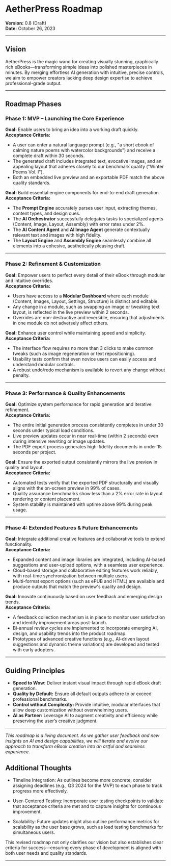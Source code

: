 # AetherPress Roadmap

**Version:** 0.8 (Draft)  
**Date:** October 26, 2023

---

## Vision

AetherPress is the magic wand for creating visually stunning, graphically rich eBooks—transforming simple ideas into polished masterpieces in minutes. By merging effortless AI generation with intuitive, precise controls, we aim to empower creators lacking deep design expertise to achieve professional-grade output.

---

## Roadmap Phases

### Phase 1: MVP – Launching the Core Experience

**Goal:** Enable users to bring an idea into a working draft quickly.  
**Acceptance Criteria:**  
- A user can enter a natural language prompt (e.g., "a short ebook of calming nature poems with watercolor backgrounds") and receive a complete draft within 30 seconds.  
- The generated draft includes integrated text, evocative images, and an appealing layout that adheres closely to our benchmark quality ("Winter Poems Vol. I").  
- Both an embedded live preview and an exportable PDF match the above quality standards.

**Goal:** Build essential engine components for end-to-end draft generation.  
**Acceptance Criteria:**  
- The **Prompt Engine** accurately parses user input, extracting themes, content types, and design cues.  
- The **AI Orchestrator** successfully delegates tasks to specialized agents (Content, Image, Layout, Assembly) with error rates under 2%.  
- The **AI Content Agent** and **AI Image Agent** generate contextually relevant text and images with high fidelity.  
- The **Layout Engine** and **Assembly Engine** seamlessly combine all elements into a cohesive, aesthetically pleasing draft.

---



### Phase 2: Refinement & Customization

**Goal:** Empower users to perfect every detail of their eBook through modular and intuitive overrides.  
**Acceptance Criteria:**  
- Users have access to a **Modular Dashboard** where each module (Content, Images, Layout, Settings, Structure) is distinct and editable.  
- Any change in a module, such as swapping an image or tweaking text layout, is reflected in the live preview within 2 seconds.  
- Overrides are non-destructive and reversible, ensuring that adjustments in one module do not adversely affect others.

**Goal:** Enhance user control while maintaining speed and simplicity.  
**Acceptance Criteria:**  
- The interface flow requires no more than 3 clicks to make common tweaks (such as image regeneration or text repositioning).  
- Usability tests confirm that even novice users can easily access and understand modular controls.  
- A robust undo/redo mechanism is available to revert any change without penalty.

---

### Phase 3: Performance & Quality Enhancements

**Goal:** Optimize system performance for rapid generation and iterative refinement.  
**Acceptance Criteria:**  
- The entire initial generation process consistently completes in under 30 seconds under typical load conditions.  
- Live preview updates occur in near real-time (within 2 seconds) even during intensive rewriting or image updates.  
- The PDF export process generates high-fidelity documents in under 15 seconds per project.

**Goal:** Ensure the exported output consistently mirrors the live preview in quality and layout.  
**Acceptance Criteria:**  
- Automated tests verify that the exported PDF structurally and visually aligns with the on-screen preview in 99% of cases.  
- Quality assurance benchmarks show less than a 2% error rate in layout rendering or content placement.  
- System stability is maintained with uptime above 99% during peak usage.

---



### Phase 4: Extended Features & Future Enhancements

**Goal:** Integrate additional creative features and collaborative tools to extend functionality.  
**Acceptance Criteria:**  
- Expanded content and image libraries are integrated, including AI-based suggestions and user-upload options, with a seamless user experience.  
- Cloud-based storage and collaborative editing features work reliably, with real-time synchronization between multiple users.  
- Multi-format export options (such as ePUB and HTML) are available and produce outputs that match the preview's quality and design.

**Goal:** Innovate continuously based on user feedback and emerging design trends.  
**Acceptance Criteria:**  
- A feedback collection mechanism is in place to monitor user satisfaction and identify improvement areas post-launch.  
- Bi-annual review cycles are implemented to incorporate emerging AI, design, and usability trends into the product roadmap.  
- Prototypes of advanced creative functions (e.g., AI-driven layout suggestions and dynamic theme variations) are developed and tested with early adopters.

---

## Guiding Principles

- **Speed to Wow:** Deliver instant visual impact through rapid eBook draft generation.
- **Quality by Default:** Ensure all default outputs adhere to or exceed professional benchmarks.
- **Control without Complexity:** Provide intuitive, modular interfaces that allow deep customization without overwhelming users.
- **AI as Partner:** Leverage AI to augment creativity and efficiency while preserving the user’s creative judgment.

---

*This roadmap is a living document. As we gather user feedback and new insights on AI and design capabilities, we will iterate and evolve our approach to transform eBook creation into an artful and seamless experience.*

## Additional Thoughts

- Timeline Integration: As outlines become more concrete, consider assigning deadlines (e.g., Q3 2024 for the MVP) to each phase to track progress more effectively.

- User-Centered Testing: Incorporate user testing checkpoints to validate that acceptance criteria are met and to capture insights for continuous improvement.

- Scalability: Future updates might also outline performance metrics for scalability as the user base grows, such as load testing benchmarks for simultaneous users.


This revised roadmap not only clarifies our vision but also establishes clear criteria for success—ensuring every phase of development is aligned with both user needs and quality standards.

---

